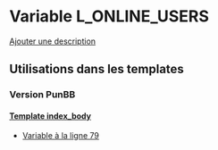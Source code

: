 # Variable L_ONLINE_USERS
[Ajouter une description](https://fa-tvars.appspot.com/var/L_ONLINE_USERS)

## Utilisations dans les templates

### Version PunBB

#### [Template index_body](punbb/index_body.md#readme)
* [Variable &agrave; la ligne 79](../punbb/index_body.tpl#L79)